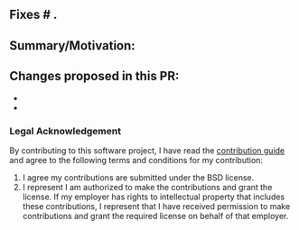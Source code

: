 <!-- ##################################################################### -->
<!-- PLEASE READ BEFORE OPENING THIS PULL REQUEST -->

<!-- All changes must adhere to PEP8 standards as enforced by Black. -->
<!-- If your changes do NOT adhere, the test suite will fail. -->
<!-- Please read our Contributing guide for instructions on how to apply these standards. -->
<!-- Contributing Guide: https://pyomo.readthedocs.io/en/stable/contribution_guide.html -->
<!-- ##################################################################### -->

<!-- DO NOT DELETE THIS TEMPLATE. Failing to adhere to this template and provide the necessary information may lead to your Pull Request being closed without consideration. -->

## Fixes # .

## Summary/Motivation:


## Changes proposed in this PR:
-
-

### Legal Acknowledgement

By contributing to this software project, I have read the [contribution guide](https://pyomo.readthedocs.io/en/stable/contribution_guide.html) and agree to the following terms and conditions for my contribution:

1. I agree my contributions are submitted under the BSD license.
2. I represent I am authorized to make the contributions and grant the license. If my employer has rights to intellectual property that includes these contributions, I represent that I have received permission to make contributions and grant the required license on behalf of that employer.
